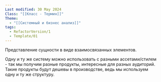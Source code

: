```yaml
---
Last modified: 30 May 2024
Class: "[[Класс - Термин]]"
Theme:
  - "[[Системный и бизнес анализ]]"
tags:
  - RefactorVersion/1
  - Template/01
---
```

Представление сущности в виде взаимосвязанных элементов. 

Одну и ту же систему можно использовать с разными ассетами/стилем - так мы получим разные продукты, интересные для разных аудиторий. Такие продукты будут дешевы в производстве, ведь мы используем одну и ту же структуру.
